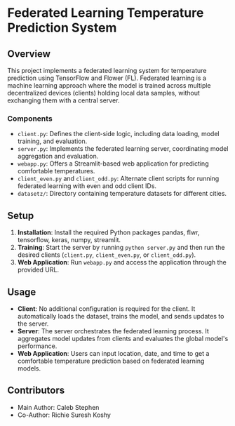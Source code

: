 # Federated Learning Temperature Prediction System

## Overview

This project implements a federated learning system for temperature prediction using TensorFlow and Flower (FL). Federated learning is a machine learning approach where the model is trained across multiple decentralized devices (clients) holding local data samples, without exchanging them with a central server.

### Components

- `client.py`: Defines the client-side logic, including data loading, model training, and evaluation.
- `server.py`: Implements the federated learning server, coordinating model aggregation and evaluation.
- `webapp.py`: Offers a Streamlit-based web application for predicting comfortable temperatures.
- `client_even.py` and `client_odd.py`: Alternate client scripts for running federated learning with even and odd client IDs.
- `datasetz/`: Directory containing temperature datasets for different cities.

## Setup

1. **Installation**: Install the required Python packages pandas, flwr, tensorflow, keras, numpy, streamlit.
2. **Training**: Start the server by running `python server.py` and then run the desired clients (`client.py`, `client_even.py`, or `client_odd.py`).
3. **Web Application**: Run `webapp.py` and access the application through the provided URL.

## Usage

- **Client**: No additional configuration is required for the client. It automatically loads the dataset, trains the model, and sends updates to the server.
- **Server**: The server orchestrates the federated learning process. It aggregates model updates from clients and evaluates the global model's performance.
- **Web Application**: Users can input location, date, and time to get a comfortable temperature prediction based on federated learning models.

## Contributors

- Main Author: Caleb Stephen
- Co-Author: Richie Suresh Koshy


